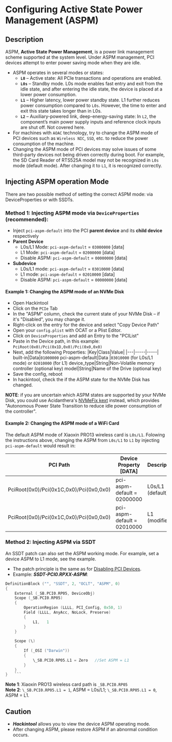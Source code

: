 # Configuring Active State Power Management (ASPM)

## Description

ASPM, **Active State Power Management**, is a power link management scheme supported at the system level. Under ASPM management, PCI devices attempt to enter power saving mode when they are idle.

- ASPM operates in several modes or states:
  - **`L0`** – Active state: All PCIe transactions and operations are enabled.
  - **`L0s`** – Standby mode. L0s mode enables fast entry and exit from the idle state, and after entering the idle state, the device is placed at a lower power consumption.
  - **`L1`** – Higher latency, lower power standby state. L1 further reduces power consumption compared to `L0s`. However, the time to enter and exit this state takes longer than in L0s.
  - **`L2`** – Auxiliary-powered link, deep-energy-saving state: In `L2`, the component’s main power supply inputs and reference clock inputs are shut off. Not covered here.
- For machines with `AOAC` technology, try to change the ASPM mode of PCI devices such as `Wireless NIC`, `SSD`, etc. to reduce the power consumption of the machine.
- Changing the ASPM mode of PCI devices may solve issues of some third-party devices not being driven correctly during boot. For example, the SD Card Reader of RTS525A model may not be recognized in `L0s` mode (default mode). After changing it to `L1`, it is recognized correctly.

## Injecting ASPM operation Mode
There are two possible method of setting the correct ASPM mode: via DeviceProperties or with SSDTs.

### Method 1: Injecting ASPM mode via `DeviceProperties` (recommended):

- Inject `pci-aspm-default` into the PCI **parent device** and its **child device** respectively
- **Parent Device**
	- L0s/L1 Mode: `pci-aspm-default` = `03000000` [data]
	- L1 Mode: `pci-aspm-default` = `02000000` [data]
   	- Disable ASPM: `pci-aspm-default` = `00000000` [data]
- **Subdevice**
	- L0s/L1 mode: `pci-aspm-default` = `03010000` [data]
	- L1 mode: `pci-aspm-default` = `02010000` [data]
	- Disable ASPM: `pci-aspm-default` = `00000000` [data]

#### Example 1: Changing the ASPM mode of an NVMe Disk
- Open Hackintool
- Click on the `PCIe` Tab
- In the "ASPM" column, check the current state of your NVMe Disk – if it's "Disabled", you may change it.
- Right-click on the entry for the device and select "Copy Device Path"
- Open your `config.plist` with OCAT or a Plist Editor.
- Click on `DeviceProperties` and add an Entry to the "PCIList"
- Paste in the Device path, in this example: `PciRoot(0x0)/Pci(0x1D,0x0)/Pci(0x0,0x0)`
- Next, add the following Properties:
	|Key|Class|Value|
	|---|-----|-----|
	built-in|Data|`01000000` 
	pci-aspm-default|Data |`03010000` (for L0s/L1 mode) or `02010000` (for L1)
	device_type|String|Non-Volatile memory controller (optional key)
	model|String|Name of the Drive (optional key)
- Save the config, reboot
- In hackintool, check the if the ASPM state for the NVMe Disk has changed.

**NOTE**: if you are uncertain which ASPM states are supported by your NVMe Disk, you could use Acidanthera's [NVMeFix kext](https://github.com/acidanthera/NVMeFix) instead, which provides "Autonomous Power State Transition to reduce idle power consumption of the controller".

#### Example 2: Changing the ASPM mode of a WiFi Card
The default ASPM mode of Xiaoxin PRO13 wireless card is `L0s/L1`. Folowing the instructions above, changing the ASPM from `L0s/L1` to `L1` by injecting `pci-aspm-default` would result in:

|PCI Path|Device Property [DATA]|Description
|--------|----------------------|----------
PciRoot(0x0)/Pci(0x1C,0x0)/Pci(0x0,0x0)|pci-aspm-default = 02000000|L0s/L1 (default)
PciRoot(0x0)/Pci(0x1C,0x0)/Pci(0x0,0x0)|pci-aspm-default = 02010000|L1 (modified)

### Method 2: Injecting ASPM via SSDT
An SSDT patch can also set the ASPM working mode. For example, set a device ASPM to L1 mode, see the example.

- The patch principle is the same as for [Disabling PCI Devices](https://github.com/5T33Z0/OC-Little-Translated/tree/main/02_Disabling_Devices/Disabling_PCI_Devices).
- Example: ***SSDT-PCI0.RPXX-ASPM***:

```swift
DefinitionBlock ("", "SSDT", 2, "OCLT", "ASPM", 0)
{
    External (_SB.PCI0.RP05, DeviceObj)
    Scope (_SB.PCI0.RP05)
    {
        OperationRegion (LLLL, PCI_Config, 0x50, 1)
        Field (LLLL, AnyAcc, NoLock, Preserve)
        {
            L1,   1
        }
    }
    
    Scope (\)
    {
        If (_OSI ("Darwin"))
        {
            \_SB.PCI0.RP05.L1 = Zero   //Set ASPM = L1
        }
    }
}	```           
```
**Note 1**: Xiaoxin PRO13 wireless card path is `_SB.PCI0.RP05`  
**Note 2**: `\_SB.PCI0.RP05.L1 = 1`, ASPM = L0s/L1; `\_SB.PCI0.RP05.L1 = 0`, ASPM = L1.

## Caution

- ***Hackintool*** allows you to view the device ASPM operating mode.
- After changing ASPM, please restore ASPM if an abnormal condition occurs.
